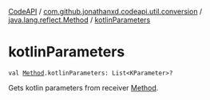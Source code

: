 [CodeAPI](../../index.md) / [com.github.jonathanxd.codeapi.util.conversion](../index.md) / [java.lang.reflect.Method](index.md) / [kotlinParameters](.)

# kotlinParameters

`val `[`Method`](http://docs.oracle.com/javase/6/docs/api/java/lang/reflect/Method.html)`.kotlinParameters: List<KParameter>?`

Gets kotlin parameters from receiver [Method](http://docs.oracle.com/javase/6/docs/api/java/lang/reflect/Method.html).

